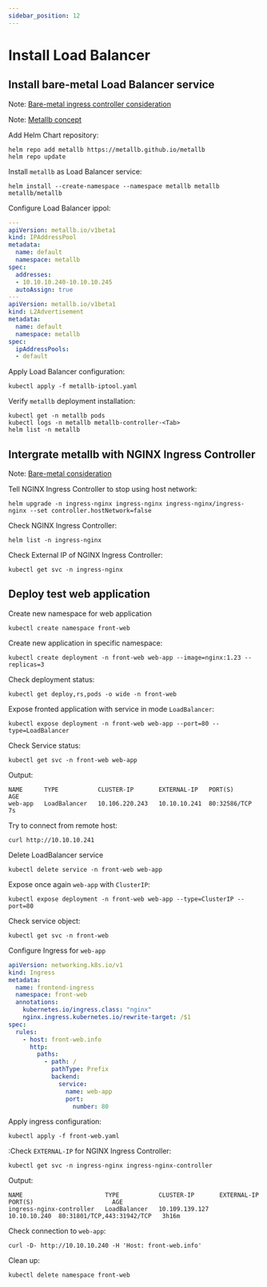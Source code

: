 ```yaml
---
sidebar_position: 12
---
```


# Install Load Balancer

## Install bare-metal Load Balancer service

Note: [Bare-metal ingress controller consideration](https://kubernetes.github.io/ingress-nginx/deploy/baremetal/)

Note: [Metallb concept](https://metallb.universe.tf/concepts/)


Add Helm Chart repository:

```shell
helm repo add metallb https://metallb.github.io/metallb
helm repo update
```

Install `metallb` as Load Balancer service:

```shell
helm install --create-namespace --namespace metallb metallb metallb/metallb
```

Configure Load Balancer ippol:

```yaml title="metallb-iptool.yaml"
---
apiVersion: metallb.io/v1beta1
kind: IPAddressPool
metadata:
  name: default
  namespace: metallb
spec:
  addresses:
  - 10.10.10.240-10.10.10.245
  autoAssign: true
---
apiVersion: metallb.io/v1beta1
kind: L2Advertisement
metadata:
  name: default
  namespace: metallb
spec:
  ipAddressPools:
  - default
```

Apply Load Balancer configuration:

```shell
kubectl apply -f metallb-iptool.yaml
```

Verify `metallb` deployment installation:

```shell
kubectl get -n metallb pods
kubectl logs -n metallb metallb-controller-<Tab>
helm list -n metallb
```

## Intergrate metallb with NGINX Ingress Controller

Note: [Bare-metal consideration](https://kubernetes.github.io/ingress-nginx/deploy/baremetal)


Tell NGINX Ingress Controller to stop using host network:

```shell
helm upgrade -n ingress-nginx ingress-nginx ingress-nginx/ingress-nginx --set controller.hostNetwork=false
```

Check NGINX Ingress Controller:

```shell
helm list -n ingress-nginx
```

Check External IP of NGINX Ingress Controller:

```shell
kubectl get svc -n ingress-nginx
```

## Deploy test web application

Create new namespace for web application

```shell
kubectl create namespace front-web
```

Create new application in specific namespace:

```shell
kubectl create deployment -n front-web web-app --image=nginx:1.23 --replicas=3
```

Check deployment status:

```shell
kubectl get deploy,rs,pods -o wide -n front-web
```

Expose fronted application with service in mode `LoadBalancer`:

```shell
kubectl expose deployment -n front-web web-app --port=80 --type=LoadBalancer
```

Check Service status:

```shell
kubectl get svc -n front-web web-app
```

Output:

```
NAME      TYPE           CLUSTER-IP       EXTERNAL-IP   PORT(S)        AGE
web-app   LoadBalancer   10.106.220.243   10.10.10.241  80:32586/TCP   7s
```

Try to connect from remote host:

```shell
curl http://10.10.10.241
```

Delete LoadBalancer service 

```shell
kubectl delete service -n front-web web-app
```

Expose once again `web-app` with `ClusterIP`:

```shell
kubectl expose deployment -n front-web web-app --type=ClusterIP --port=80
```

Check service object:

```shell
kubectl get svc -n front-web
```

Configure Ingress for `web-app`

```yaml title=front-web.yaml"
apiVersion: networking.k8s.io/v1
kind: Ingress
metadata:
  name: frontend-ingress
  namespace: front-web
  annotations:
    kubernetes.io/ingress.class: "nginx"
    nginx.ingress.kubernetes.io/rewrite-target: /$1
spec:
  rules:
    - host: front-web.info
      http:
        paths:
          - path: /
            pathType: Prefix
            backend:
              service:
                name: web-app
                port:
                  number: 80
```

Apply ingress configuration:

```shell
kubectl apply -f front-web.yaml
```

:Check `EXTERNAL-IP` for NGINX Ingress Controller:

```shell
kubectl get svc -n ingress-nginx ingress-nginx-controller
```

Output:

```
NAME                       TYPE           CLUSTER-IP       EXTERNAL-IP   PORT(S)                      AGE
ingress-nginx-controller   LoadBalancer   10.109.139.127   10.10.10.240  80:31801/TCP,443:31942/TCP   3h16m
```

Check connection to `web-app`:

```shell
curl -D- http://10.10.10.240 -H 'Host: front-web.info'
```

Clean up:

```shell
kubectl delete namespace front-web
```
